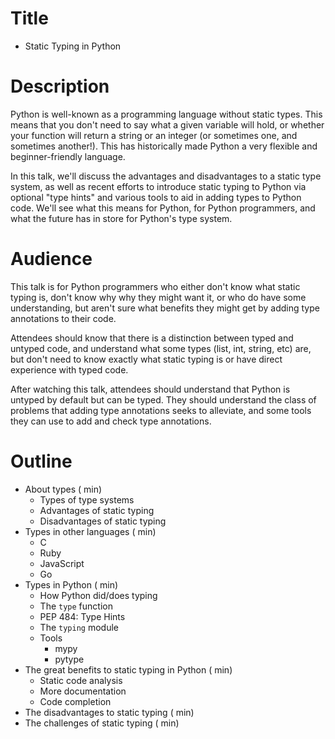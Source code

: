 # Title

* Static Typing in Python

# Description

Python is well-known as a programming language without static types. This means that you don't need to say what a given variable will hold, or whether your function will return a string or an integer (or sometimes one, and sometimes another!). This has historically made Python a very flexible and beginner-friendly language.

In this talk, we'll discuss the advantages and disadvantages to a static type system, as well as recent efforts to introduce static typing to Python via optional "type hints" and various tools to aid in adding types to Python code. We'll see what this means for Python, for Python programmers, and what the future has in store for Python's type system.

# Audience

This talk is for Python programmers who either don't know what static typing is, don't know why why they might want it, or who do have some understanding, but aren't sure what benefits they might get by adding type annotations to their code.

Attendees should know that there is a distinction between typed and untyped code, and understand what some types (list, int, string, etc) are, but don't need to know exactly what static typing is or have direct experience with typed code.

After watching this talk, attendees should understand that Python is untyped by default but can be typed. They should understand the class of problems that adding type annotations seeks to alleviate, and some tools they can use to add and check type annotations.

# Outline

* About types ( min)
  * Types of type systems
  * Advantages of static typing
  * Disadvantages of static typing
* Types in other languages ( min)
  * C
  * Ruby
  * JavaScript
  * Go
* Types in Python ( min)
  * How Python did/does typing
  * The `type` function
  * PEP 484: Type Hints
  * The `typing` module
  * Tools
    * mypy
    * pytype
* The great benefits to static typing in Python ( min)
  * Static code analysis
  * More documentation
  * Code completion
* The disadvantages to static typing ( min)
* The challenges of static typing ( min)
